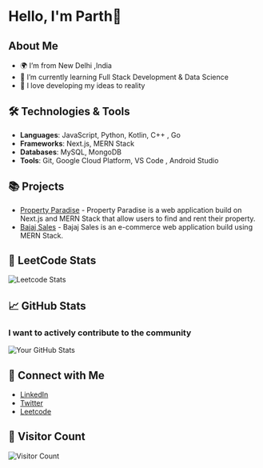 # Hello, I'm Parth👋

## About Me
- 🌍 I’m from New Delhi ,India
- 🌱 I’m currently learning Full Stack Development & Data Science
- 💬 I love developing my ideas to reality

## 🛠️ Technologies & Tools
- **Languages**: JavaScript, Python, Kotlin, C++ , Go
- **Frameworks**: Next.js, MERN Stack 
- **Databases**: MySQL, MongoDB
- **Tools**: Git, Google Cloud Platform, VS Code , Android Studio

## 📚 Projects
- [Property Paradise](https://propertyparadise.vercel.app/) - Property Paradise is a web application build on Next.js and MERN Stack that allow users to find and rent their property.
- [Bajaj Sales](https://bajajsales.vercel.app/) - Bajaj Sales is an e-commerce web application build using MERN Stack.
  
## 🦙 LeetCode Stats
![Leetcode Stats](https://leetcard.jacoblin.cool/parth354)

## 📈 GitHub Stats
### I want to actively contribute to the community
![Your GitHub Stats](https://github-readme-stats.vercel.app/api?username=parth354&show_icons=true&theme=radical)

## 🔗 Connect with Me
- [LinkedIn](https://www.linkedin.com/in/parth-bajaj-74a43720a/)
- [Twitter](https://twitter.com/_parthbajaj)
- [Leetcode](https://leetcode.com/u/Parth354/)

## 👥 Visitor Count
![Visitor Count](https://img.shields.io/badge/Visitors-0-blue)
